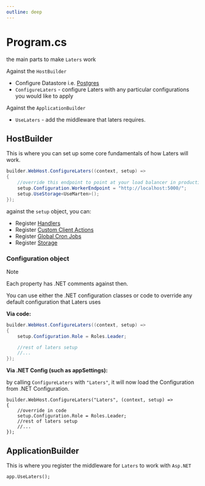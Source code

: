 ```yaml
---
outline: deep
---
```


# Program.cs

the main parts to make `Laters` work 

Against the `HostBuilder`

- Configure Datastore i.e. [Postgres](../storage/postgres)
- `ConfigureLaters` - configure Laters with any particular configurations you would like to apply


Against the `ApplicationBuilder`

- `UseLaters` - add the middleware that laters requires.

## HostBuilder

This is where you can set up some core fundamentals of how Laters will work.

```csharp
builder.WebHost.ConfigureLaters((context, setup) =>
{
    //override this endpoint to point at your load balancer in production/when-deployed.
    setup.Configuration.WorkerEndpoint = "http://localhost:5000/"; 
    setup.UseStorage<UseMarten>();
});
```

against the `setup` object, you can:

- Register [Handlers](../processing/job-handler)
- Register [Custom Client Actions](../processing/custom-actions)
- Register [Global Cron Jobs](../scheduling/global-many-for-later)
- Register [Storage](../storage/postgres)

### Configuration object

> [!NOTE]
> Each property has .NET comments against then.

You can use either the .NET configuration classes or code to override any default configuration that Laters uses

**Via code:**

```csharp
builder.WebHost.ConfigureLaters((context, setup) =>
{
    setup.Configuration.Role = Roles.Leader;

    //rest of laters setup
    //...
});
```

**Via .NET Config (such as appSettings):**

by calling `ConfigureLaters` with `"Laters"`, it will now load the Configuration from .NET Configuration.

```
builder.WebHost.ConfigureLaters("Laters", (context, setup) =>
{
    //override in code
    setup.Configuration.Role = Roles.Leader;
    //rest of laters setup
    //...
});
```

## ApplicationBuilder

This is where you register the middleware for `Laters` to work with `Asp.NET`

```
app.UseLaters();
```